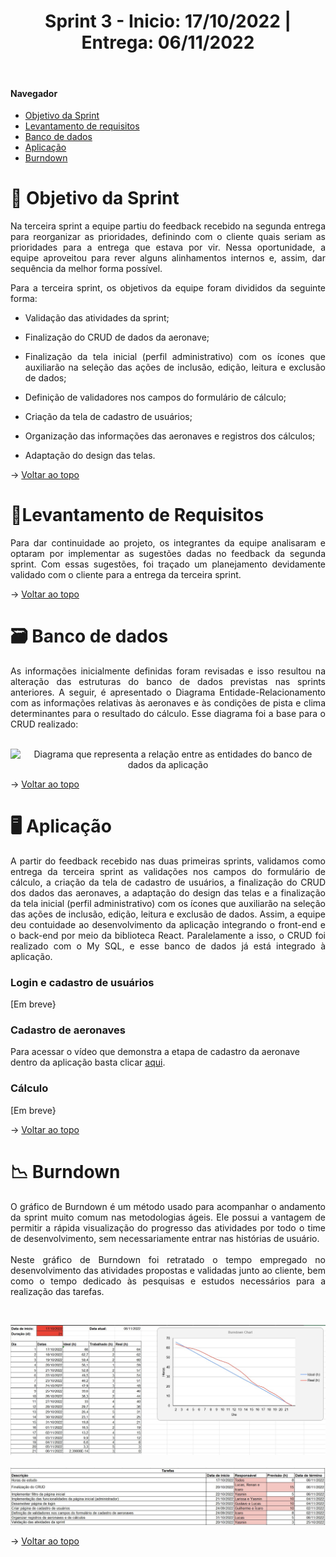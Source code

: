 <div align="center">
  <h1>Sprint 3 - Inicio: 17/10/2022 | Entrega: 06/11/2022</h1>
</div>

<br id="topo"> 

#### Navegador
* <a href="#objetivo">Objetivo da Sprint</a>
* <a href="#requisitos">Levantamento de requisitos</a>
* <a href="#bd">Banco de dados</a>
* <a href="#type">Aplicação</a>
* <a href="#burndown">Burndown</a>

<span id="objetivo">

# 📌 Objetivo da Sprint 
  
<p align="justify">Na terceira sprint a equipe partiu do feedback recebido na segunda entrega para reorganizar as prioridades, definindo com o cliente quais seriam as prioridades para a entrega que estava por vir. Nessa oportunidade, a equipe aproveitou para rever alguns alinhamentos internos e, assim, dar sequência da melhor forma possível.</p>

<div align="justify">
Para a terceira sprint, os objetivos da equipe foram divididos da seguinte forma:
  
* Validação das atividades da sprint;
  
* Finalização do CRUD de dados da aeronave;
  
* Finalização da tela inicial (perfil administrativo) com os ícones que auxiliarão na seleção das ações de inclusão, edição, leitura e exclusão de dados;
  
* Definição de validadores nos campos do formulário de cálculo;

* Criação da tela de cadastro de usuários;

* Organização das informações das aeronaves e registros dos cálculos;

* Adaptação do design das telas.
  
</div>

→ [Voltar ao topo](#topo)

<span id="requisitos">

# 📝Levantamento de Requisitos 
  
<p align="justify">
Para dar continuidade ao projeto, os integrantes da equipe analisaram e optaram por implementar as sugestões dadas no feedback da segunda sprint. Com essas sugestões, foi traçado um planejamento devidamente validado com o cliente para a entrega da terceira sprint.</p>
  
→ [Voltar ao topo](#topo)
  
<span id="bd">

# 🗃 Banco de dados
  
<p align="justify">As informações inicialmente definidas foram revisadas e isso resultou na alteração das estruturas do banco de dados previstas nas sprints anteriores. A seguir, é apresentado o Diagrama Entidade-Relacionamento com as informações relativas às aeronaves e às condições de pista e clima determinantes para o resultado do cálculo. Esse diagrama foi a base para o CRUD realizado:<br>
<br></p>
<p align="center">
<img src="..." alt="Diagrama que representa a relação entre as entidades do banco de dados da aplicação" width="80%" height="80%">
</p>


→ [Voltar ao topo](#topo) 
 
<span id="type">

# 🖥 Aplicação
  
<p align="justify">A partir do feedback recebido nas duas primeiras sprints, validamos como entrega da terceira sprint as validações nos campos do formulário de cálculo, a criação da tela de cadastro de usuários, a finalização do CRUD dos dados das aeronaves, a adaptação do design das telas e a finalização da tela inicial (perfil administrativo) com os ícones que auxiliarão na seleção das ações de inclusão, edição, leitura e exclusão de dados. Assim, a equipe deu contuidade ao desenvolvimento da aplicação integrando o front-end e o back-end por meio da biblioteca React. Paralelamente a isso, o CRUD foi realizado com o My SQL, e esse banco de dados já está integrado à aplicação.
<br>
</p>


### Login e cadastro de usuários
  
[Em breve}
  
  
### Cadastro de aeronaves

Para acessar o vídeo que demonstra a etapa de cadastro da aeronave dentro da aplicação basta clicar [aqui](https://clipchamp.com/watch/liuBpFZVpDh).

  
### Cálculo 

[Em breve}


→ [Voltar ao topo](#topo)


<span id="burndown">
  
# 📉 Burndown
  
<p align="justify">O gráfico de Burndown é um método usado para acompanhar o andamento da sprint muito comum nas metodologias ágeis. Ele possui a vantagem de permitir a rápida visualização do progresso das atividades por todo o time de desenvolvimento, sem necessariamente entrar nas histórias de usuário.<br>
<br>
Neste gráfico de Burndown foi retratado o tempo empregado no desenvolvimento das atividades propostas e validadas junto ao cliente, bem como o tempo dedicado às pesquisas e estudos necessários para a realização das tarefas.<br>
</p>

<br>
<p align="center">
<img src="Imagens/Burndown-3.jpg" alt="Gráfico de Burndown representando as atividades desenvolvidas na terceira sprint" width="100%" height="100%">
<br>
<br>
<img src="Imagens/atividades-3.jpg" alt="Descrição das atividades desenvolvidas na terceira sprint" width="100%" height="100%">
</p>

→ [Voltar ao topo](#topo)
